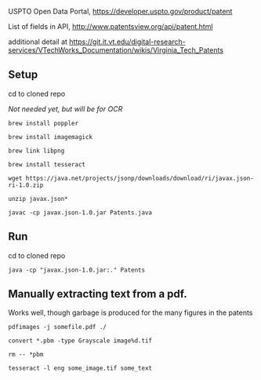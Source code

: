 USPTO Open Data Portal, https://developer.uspto.gov/product/patent

List of fields in API, http://www.patentsview.org/api/patent.html

additional detail at 
https://git.it.vt.edu/digital-research-services/VTechWorks_Documentation/wikis/Virginia_Tech_Patents

## Setup

cd to cloned repo


_Not needed yet, but will be for OCR_

```
brew install poppler

brew install imagemagick

brew link libpng

brew install tesseract

```

`wget https://java.net/projects/jsonp/downloads/download/ri/javax.json-ri-1.0.zip`

`unzip javax.json*`

`javac -cp javax.json-1.0.jar Patents.java`


## Run

cd to cloned repo

`java -cp "javax.json-1.0.jar:." Patents`

## Manually extracting text from a pdf.
Works well, though garbage is produced for the many figures in the patents

`pdfimages -j somefile.pdf ./`

`convert *.pbm -type Grayscale image%d.tif`

`rm -- *pbm`

`tesseract -l eng some_image.tif some_text`

